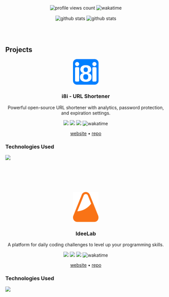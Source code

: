 <p align="center">
  <img src="https://komarev.com/ghpvc/?username=An4s0&style=flat&abbreviated=true&color=6E3BF3" alt="profile views count" />
  <img src="https://wakatime.com/badge/user/c37fea69-8c86-4205-9209-c2aa69dcb0ab.svg?style=flat&color=6e3bf3" alt="wakatime" />
</p>
<p align="center">
  <img align="center" src="https://github-readme-stats.vercel.app/api?username=An4s0&show_icons=true&theme=transparent&include_all_commits=true&ring_color=6e3bf3&title_color=6e3bf3&text_color=ffffff&icon_color=6e3bf3&hide_border=true" alt="github stats" />
  <img align="center" src="https://github-readme-stats.vercel.app/api/top-langs/?username=An4s0&layout=compact&show_icons=true&theme=transparent&include_all_commits=true&ring_color=6e3bf3&title_color=6e3bf3&text_color=ffffff&icon_color=6e3bf3&hide_border=true&&langs_count=20" alt="github stats" />
</p>
<br/><br/>

## Projects

<div align="center">
  <img src="https://raw.githubusercontent.com/An4s0/An4s0/a61baa646bdf544b7adac7b8952b8be6773bd1d3/images/i8i.svg" alt="Project Logo" width="80" />
	<h3>i8i - URL Shortener</h3>
	<p>Powerful open-source URL shortener with analytics, password protection, and expiration settings.</p>
</div>

<p align="center">
  <img src="https://img.shields.io/github/stars/An4s0/i8i?style=flat&logo=github&color=6e3bf3" />
  <img src="https://img.shields.io/github/forks/An4s0/i8i?style=flat&logo=github&color=6e3bf3" />
  <img src="https://img.shields.io/github/issues/An4s0/i8i?style=flat&logo=github&color=6e3bf3" />
  <img src="https://wakatime.com/badge/user/c37fea69-8c86-4205-9209-c2aa69dcb0ab/project/578812f2-6154-470f-b961-b7bb86277ea0.svg?style=flat&color=6e3bf3" alt="wakatime" />
</p>

<p align="center">
  <a href="https://i8i.pw">website</a> • 
  <a href="https://github.com/An4s0/i8i/">repo</a>
</p>

### Technologies Used

![](https://skillicons.dev/icons?i=nextjs,ts,tailwind,express,mongodb)

<br/><br/>
---
<div align="center">
  <img src="https://raw.githubusercontent.com/An4s0/An4s0/12eb079a5f2fac68ea78dae8d3e699176ae834f8/images/ideelab.svg" alt="Project Logo" width="80" />
	<h3>IdeeLab</h3>
	<p>A platform for daily coding challenges to level up your programming skills.</p>
</div>

<p align="center">
  <img src="https://img.shields.io/github/stars/An4s0/ideelab?style=flat&logo=github&color=6e3bf3" />
  <img src="https://img.shields.io/github/forks/An4s0/ideelab?style=flat&logo=github&color=6e3bf3" />
  <img src="https://img.shields.io/github/issues/An4s0/ideelab?style=flat&logo=github&color=6e3bf3" />
  <img src="https://wakatime.com/badge/user/c37fea69-8c86-4205-9209-c2aa69dcb0ab/project/c932e63f-507f-4a77-8b02-ad5b8b0c87a7.svg?style=flat&color=6e3bf3" alt="wakatime" />
</p>

<p align="center">
  <a href="https://example.com">website</a> • 
  <a href="https://github.com/An4s0/ideelab/">repo</a>
</p>

### Technologies Used

![](https://skillicons.dev/icons?i=nextjs,ts,tailwind,express,mongodb)

<br/><br/><br/>

